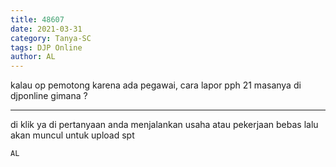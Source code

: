 ```yaml
---
title: 48607
date: 2021-03-31
category: Tanya-SC
tags: DJP Online
author: AL
---
```


kalau op pemotong karena ada pegawai, cara lapor pph 21 masanya di djponline gimana ?

---

di klik ya di pertanyaan anda menjalankan usaha atau pekerjaan bebas lalu akan muncul untuk upload spt

`AL`
